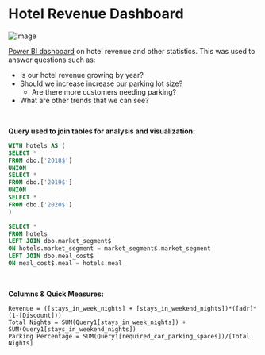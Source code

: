 # Hotel Revenue Dashboard 

![image](https://user-images.githubusercontent.com/50200083/221953465-e1b95f72-7c47-43f1-b6b1-36aa7455c0ac.png)


[Power BI dashboard](https://app.powerbi.com/view?r=eyJrIjoiOWM5MDQxNzItZDg3My00MTZkLTkzNTEtOWYwNjQ0NTY0Yzk3IiwidCI6IjhhMTk4ODczLTRmZWMtNGU3Ni04MTgyLWNhNDc5ZWRiYmQ2MCIsImMiOjZ9) on hotel revenue and other statistics.
This was used to answer questions such as:
- Is our hotel revenue growing by year?
- Should we increase increase our parking lot size?
  - Are there more customers needing parking?
- What are other trends that we can see?
<br>

**Query used to join tables for analysis and visualization:**
```sql
WITH hotels AS (
SELECT *
FROM dbo.['2018$']
UNION
SELECT *
FROM dbo.['2019$']
UNION
SELECT *
FROM dbo.['2020$']
)

SELECT *
FROM hotels
LEFT JOIN dbo.market_segment$
ON hotels.market_segment = market_segment$.market_segment
LEFT JOIN dbo.meal_cost$
ON meal_cost$.meal = hotels.meal
```

<br>

**Columns & Quick Measures:**
```
Revenue = ([stays_in_week_nights] + [stays_in_weekend_nights])*([adr]*(1-[Discount]))
Total Nights = SUM(Query1[stays_in_week_nights]) + SUM(Query1[stays_in_weekend_nights])
Parking Percentage = SUM(Query1[required_car_parking_spaces])/[Total Nights]
```
